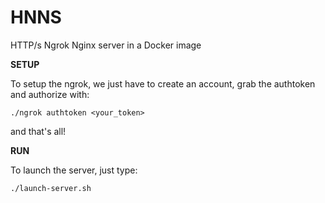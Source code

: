 # HNNS
HTTP/s Ngrok Nginx server in a Docker image

<strong>SETUP</strong>

To setup the ngrok, we just have to create an account, grab the authtoken and authorize with:

```
./ngrok authtoken <your_token>
```

and that's all!

<strong>RUN</strong>

To launch the server, just type:
```
./launch-server.sh
```
